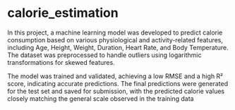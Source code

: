 # calorie_estimation
In this project, a machine learning model was developed to predict calorie consumption based on various physiological and activity-related features, including Age, Height, Weight, Duration, Heart Rate, and Body Temperature. The dataset was preprocessed to handle outliers using logarithmic transformations for skewed features. 


The model was trained and validated, achieving a low RMSE and a high R² score, indicating accurate predictions. The final predictions were generated for the test set and saved for submission, with the predicted calorie values closely matching the general scale observed in the training data
